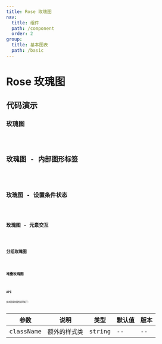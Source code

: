 ```yaml
---
title: Rose 玫瑰图
nav:
  title: 组件
  path: /component
  order: 2
group:
  title: 基本图表
  path: /basic
---
```


# Rose 玫瑰图

## 代码演示

### 玫瑰图

<code src="./demo/demo-01.tsx" />

## 玫瑰图 - 内部图形标签

<code src="./demo/demo-02.tsx" />

## 玫瑰图 - 设置条件状态

<code src="./demo/demo-03.tsx" />

## 玫瑰图 - 元素交互

<code src="./demo/demo-04.tsx" />

## 分组玫瑰图

<code src="./demo/demo-05.tsx" />

## 堆叠玫瑰图

<code src="./demo/demo-06.tsx" />

## API

文本链接的属性说明如下：

| 参数      | 说明         | 类型   | 默认值 | 版本 |
| --------- | ------------ | ------ | ------ | ---- |
| className | 额外的样式类 | string | --     | --   |
